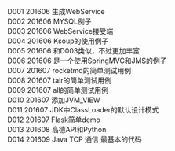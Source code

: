 D001    201606      生成WebService<br/>
D002    201606      MYSQL例子<br/>
D003    201606      WebService接受端<br/>
D004    201606      Ksoup的使用例子<br/>
D005    201606      和D003类似，不过更加丰富<br/>
D006    201606      是一个使用SpringMVC和JMS的例子<br/>
D007    201607      rocketmq的简单测试用例<br/>
D008    201607      tair的简单测试用例<br/>
D009    201607      all的简单测试用例<br/>
D010	201607      添加JVM_VIEW<br/>
D011	201607      JDK中ClassLoader的默认设计模式<br/>
D012	201607 	    Flask简单demo<br/>
D013	201608		高德API和Python<br/>
D014    201609      Java TCP 通信 最基本的代码<br/>
